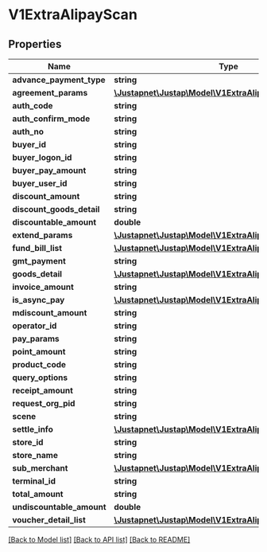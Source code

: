 # V1ExtraAlipayScan

## Properties
Name | Type | Description | Notes
------------ | ------------- | ------------- | -------------
**advance_payment_type** | **string** |  | [optional] 
**agreement_params** | [**\Justapnet\Justap\Model\V1ExtraAlipayAgreementParams**](V1ExtraAlipayAgreementParams.md) |  | [optional] 
**auth_code** | **string** |  | [optional] 
**auth_confirm_mode** | **string** |  | [optional] 
**auth_no** | **string** |  | [optional] 
**buyer_id** | **string** |  | [optional] 
**buyer_logon_id** | **string** |  | [optional] 
**buyer_pay_amount** | **string** |  | [optional] 
**buyer_user_id** | **string** |  | [optional] 
**discount_amount** | **string** |  | [optional] 
**discount_goods_detail** | **string** |  | [optional] 
**discountable_amount** | **double** |  | [optional] 
**extend_params** | [**\Justapnet\Justap\Model\V1ExtraAlipayExtendParams**](V1ExtraAlipayExtendParams.md) |  | [optional] 
**fund_bill_list** | [**\Justapnet\Justap\Model\V1ExtraAlipayFundBillList**](V1ExtraAlipayFundBillList.md) |  | [optional] 
**gmt_payment** | **string** |  | [optional] 
**goods_detail** | [**\Justapnet\Justap\Model\V1ExtraAlipayGoodsDetail[]**](V1ExtraAlipayGoodsDetail.md) |  | [optional] 
**invoice_amount** | **string** |  | [optional] 
**is_async_pay** | [**\Justapnet\Justap\Model\V1ExtraAlipayPayParams**](V1ExtraAlipayPayParams.md) |  | [optional] 
**mdiscount_amount** | **string** |  | [optional] 
**operator_id** | **string** |  | [optional] 
**pay_params** | **string** |  | [optional] 
**point_amount** | **string** |  | [optional] 
**product_code** | **string** |  | [optional] 
**query_options** | **string** |  | [optional] 
**receipt_amount** | **string** |  | [optional] 
**request_org_pid** | **string** |  | [optional] 
**scene** | **string** |  | [optional] 
**settle_info** | [**\Justapnet\Justap\Model\V1ExtraAlipaySettleInfo**](V1ExtraAlipaySettleInfo.md) |  | [optional] 
**store_id** | **string** |  | [optional] 
**store_name** | **string** |  | [optional] 
**sub_merchant** | [**\Justapnet\Justap\Model\V1ExtraAlipaySubMerchant**](V1ExtraAlipaySubMerchant.md) |  | [optional] 
**terminal_id** | **string** |  | [optional] 
**total_amount** | **string** |  | [optional] 
**undiscountable_amount** | **double** |  | [optional] 
**voucher_detail_list** | [**\Justapnet\Justap\Model\V1ExtraAlipayVoucherDetailList**](V1ExtraAlipayVoucherDetailList.md) |  | [optional] 

[[Back to Model list]](../README.md#documentation-for-models) [[Back to API list]](../README.md#documentation-for-api-endpoints) [[Back to README]](../README.md)


